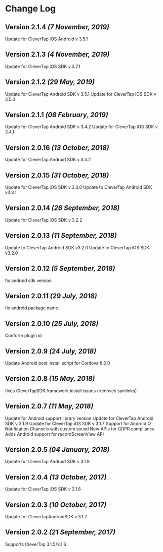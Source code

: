 Change Log
==========

Version 2.1.4 *(7 November, 2019)*
-------------------------------------------
Update for CleverTap iOS Android v 3.5.1

Version 2.1.3 *(4 November, 2019)*
-------------------------------------------
Update for CleverTap iOS SDK v 3.7.1

Version 2.1.2 *(29 May, 2019)*
-------------------------------------------
Update for CleverTap Android SDK v 3.5.1
Update for CleverTap iOS SDK v 3.5.0

Version 2.1.1 *(08 February, 2019)*
-------------------------------------------
Update for CleverTap Android SDK v 3.4.2
Update for CleverTap iOS SDK v 3.4.1

Version 2.0.16 *(13 October, 2018)*
-------------------------------------------
Update for CleverTap Android SDK v 3.3.2

Version 2.0.15 *(31 October, 2018)*
-------------------------------------------
Update for CleverTap iOS SDK v 3.3.0
Update to CleverTap Android SDK v3.3.1

Version 2.0.14 *(26 September, 2018)*
-------------------------------------------
Update for CleverTap iOS SDK v 3.2.2

Version 2.0.13 *(11 September, 2018)*
-------------------------------------------
Update to CleverTap Android SDK v3.2.0
Update to CleverTap iOS SDK v3.2.0

Version 2.0.12 *(5 September, 2018)*
-------------------------------------------
fix android sdk version

Version 2.0.11 *(29 July, 2018)*
-------------------------------------------
fix android package name

Version 2.0.10 *(25 July, 2018)*
-------------------------------------------
Conform plugin id

Version 2.0.9 *(24 July, 2018)*
-------------------------------------------
Update Android post install script for Cordova 8.0.0

Version 2.0.8 *(15 May, 2018)*
-------------------------------------------
fixes CleverTapSDK.framework install issues (removes symlinks)

Version 2.0.7 *(11 May, 2018)*
-------------------------------------------
Update for Android support library version
Update for CleverTap Android SDK v 3.1.9
Update for CleverTap iOS SDK v 3.1.7
Support for Android O Notification Channels with custom sound
New APIs for GDPR compliance
Adds Android support for recordScreenView API

Version 2.0.5 *(04 January, 2018)*
-------------------------------------------
Update for CleverTap Android SDK v 3.1.8

Version 2.0.4 *(13 October, 2017)*
-------------------------------------------
Update for CleverTap iOS SDK v 3.1.6

Version 2.0.3 *(10 October, 2017)*
-------------------------------------------
Update for CleverTapAndroidSDK v 3.1.7

Version 2.0.2 *(21 September, 2017)*
-------------------------------------------
Supports CleverTap 3.1.5/3.1.6


